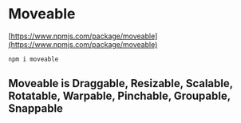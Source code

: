 # Moveable

[https://www.npmjs.com/package/moveable](https://www.npmjs.com/package/moveable)

`npm i moveable`

## Moveable is Draggable, Resizable, Scalable, Rotatable, Warpable, Pinchable, Groupable, Snappable</p>
